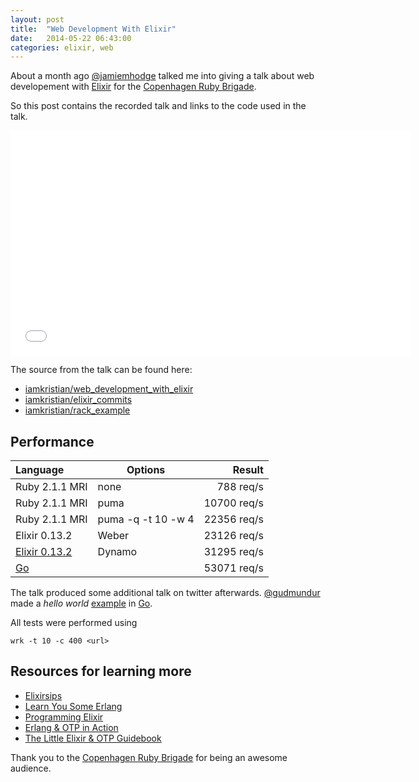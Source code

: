 ```yaml
---
layout: post
title:  "Web Development With Elixir"
date:   2014-05-22 06:43:00
categories: elixir, web
---
```

About a month ago [@jamiemhodge](https://twitter.com/jamiemhodge) talked me
into giving a talk about web developement with [Elixir](http://elixir-lang.org)
for the [Copenhagen Ruby Brigade](http://copenhagenrb.dk/).

So this post contains the recorded talk and links to the code used in the talk.

 <iframe width="640" height="360" src="//www.youtube.com/embed/mh6kNxoO19A?rel=0" frameborder="0" allowfullscreen></iframe>

The source from the talk can be found here:

* [iamkristian/web_development_with_elixir](https://github.com/iamkristian/web_development_with_elixir_talk)
* [iamkristian/elixir_commits](https://github.com/iamkristian/elixir_commits)
* [iamkristian/rack_example](https://github.com/iamkristian/rack_example)

## Performance

| Language | Options | Result |
|:---------|-------|------:|
|Ruby 2.1.1 MRI|none|788 req/s|
|Ruby 2.1.1 MRI|puma|10700 req/s|
|Ruby 2.1.1 MRI|puma -q -t 10 -w 4 | 22356 req/s|
|Elixir 0.13.2| Weber | 23126 req/s|
|[Elixir 0.13.2](https://gist.github.com/gudmundur/0513a965c1cf6b8a7327)| Dynamo | 31295 req/s|
|[Go](https://gist.github.com/gudmundur/0513a965c1cf6b8a7327)| | 53071 req/s|

The talk produced some additional talk on twitter afterwards.
[@gudmundur](https://twitter.com/gudmundur) made a _hello world_
[example](https://gist.github.com/gudmundur/0513a965c1cf6b8a7327) in [Go](http://golang.org/).

All tests were performed using

```
wrk -t 10 -c 400 <url>
```

## Resources for learning more

* [Elixirsips](http://elixirsips.com)
* [Learn You Some Erlang](http://learnyousomeerlang.com/)
* [Programming Elixir](http://pragprog.com/book/elixir/programming-elixir)
* [Erlang & OTP in Action](http://www.manning.com/logan/)
* [The Little Elixir & OTP Guidebook](http://www.exotpbook.com/)

Thank you to the [Copenhagen Ruby Brigade](http://copenhagenrb.dk) for being an awesome audience.
